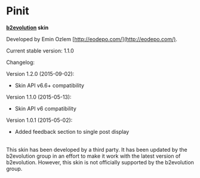 # Pinit 

**[b2evolution](github.com/b2evolution/b2evolution) skin**

Developed by Emin Ozlem [http://eodepo.com/](http://eodepo.com/).

Current stable version: 1.1.0

Changelog:

Version 1.2.0 (2015-09-02):
- Skin API v6.6+ compatibility

Version 1.1.0 (2015-05-13):
- Skin API v6 compatibility

Version 1.0.1 (2015-05-02):
- Added feedback section to single post display

<br/>
This skin has been developed by a third party. It has been updated by the b2evolution group in an effort to make it work with the latest version of b2evolution. However, this skin is not officially supported by the b2evolution group.
